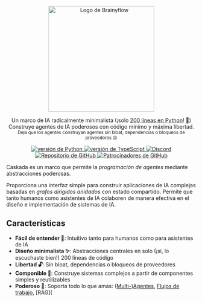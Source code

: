 <p align="center">
  <picture>
    <source media="(prefers-color-scheme: dark)" srcset="https://cdn.jsdelivr.net/gh/skadaai/caskada@main/.github/media/logo-dark.png">
    <source media="(prefers-color-scheme: light)" srcset="https://cdn.jsdelivr.net/gh/skadaai/caskada@main/.github/media/logo-light.png">
    <img width="280" alt="Logo de Brainyflow" src="https://cdn.jsdelivr.net/gh/skadaai/caskada@main/.github/media/logo-light.png">
  </picture>
<p>

<p align="center">
  Un marco de IA radicalmente minimalista (¡solo <a href="https://github.com/skadaai/caskada/blob/main/python/brainyflow.py">200 líneas en Python</a>! 🤯)

  <br />
  Construye agentes de IA poderosos con código mínimo y máxima libertad.
  <br />
  <sub>Deja que los agentes construyan agentes sin bloat, dependencias o bloqueos de proveedores 😮</sub>
</p>

<p align="center">

  <a href="https://pypi.org/project/brainyflow">
   <img src="https://img.shields.io/pypi/dw/brainyflow?logo=python&label=Python&style=flat-square" alt="versión de Python">
  </a>
  <a href="https://npmjs.com/package/brainyflow">
   <img src="https://img.shields.io/npm/d18m/brainyflow?logo=typescript&label=Typescript&style=flat-square" alt="versión de TypeScript">
  </a>
  <a href="https://discord.gg/N9mVvxRXyH">
    <img src="https://img.shields.io/discord/1346833819172601907?logo=discord&style=flat-square" alt="Discord">
  </a>
  <a href="https://github.com/skadaai/caskada">
    <img src="https://img.shields.io/github/stars/skadaai/caskada?logo=github&style=flat-square" alt="Repositorio de GitHub">
  </a>
  <a href="https://github.com/sponsors/zvictor">
    <img src="https://img.shields.io/github/sponsors/zvictor?logo=github&style=flat-square" alt="Patrocinadores de GitHub">
  </a>
</p>

Caskada es un marco que permite la *programación de agentes* mediante abstracciones poderosas.

Proporciona una interfaz simple para construir aplicaciones de IA complejas basadas en *grafos dirigidos anidados* con estado compartido. Permite que tanto humanos como asistentes de IA colaboren de manera efectiva en el diseño e implementación de sistemas de IA.

## Características

- **Fácil de entender 🧠**: Intuitivo tanto para humanos como para asistentes de IA
- **Diseño minimalista ✨**: Abstracciones centrales en solo (¡sí, lo escuchaste bien!) 200 líneas de código
- **Libertad 🔓**: Sin bloat, dependencias o bloqueos de proveedores
- **Componible 🧩**: Construye sistemas complejos a partir de componentes simples y reutilizables
- **Poderoso 🦾**: Soporta todo lo que amas: ([Multi-](https://brainy.gitbook.io/flow/design_pattern/multi_agent))[Agentes](https://brainy.gitbook.io/flow/design_pattern/agent), [Flujos de trabajo](https://brainy.gitbook.io/flow/design_pattern/workflow), [RAG](